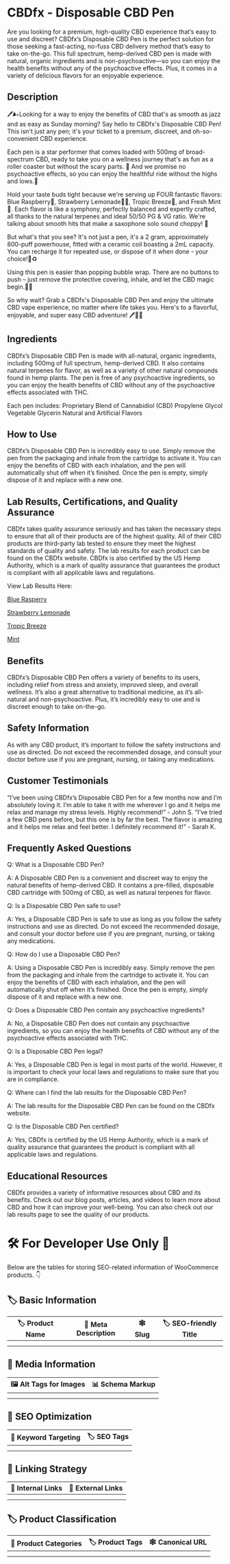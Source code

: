 # CBDfx - Disposable CBD Pen
Are you looking for a premium, high-quality CBD experience that’s easy to use and discreet? CBDfx’s Disposable CBD Pen is the perfect solution for those seeking a fast-acting, no-fuss CBD delivery method that’s easy to take on-the-go. This full spectrum, hemp-derived CBD pen is made with natural, organic ingredients and is non-psychoactive—so you can enjoy the health benefits without any of the psychoactive effects. Plus, it comes in a variety of delicious flavors for an enjoyable experience.
## Description
🖊️🌬️Looking for a way to enjoy the benefits of CBD that's as smooth as jazz and as easy as Sunday morning? Say hello to CBDfx's Disposable CBD Pen! This isn't just any pen; it's your ticket to a premium, discreet, and oh-so-convenient CBD experience.

Each pen is a star performer that comes loaded with 500mg of broad-spectrum CBD, ready to take you on a wellness journey that's as fun as a roller coaster but without the scary parts. 🎢 And we promise no psychoactive effects, so you can enjoy the healthful ride without the highs and lows.🚫

Hold your taste buds tight because we're serving up FOUR fantastic flavors: Blue Raspberry🔵, Strawberry Lemonade🍓🍋, Tropic Breeze🌴, and Fresh Mint🌿. Each flavor is like a symphony, perfectly balanced and expertly crafted, all thanks to the natural terpenes and ideal 50/50 PG & VG ratio. We're talking about smooth hits that make a saxophone solo sound choppy! 🎷

But what's that you see? It's not just a pen, it's a 2 gram, approximately 800-puff powerhouse, fitted with a ceramic coil boasting a 2mL capacity. You can recharge it for repeated use, or dispose of it when done - your choice!🔋♻️

Using this pen is easier than popping bubble wrap. There are no buttons to push – just remove the protective covering, inhale, and let the CBD magic begin.🎩✨

So why wait? Grab a CBDfx's Disposable CBD Pen and enjoy the ultimate CBD vape experience, no matter where life takes you. Here's to a flavorful, enjoyable, and super easy CBD adventure! 🖊️💨🌈
## Ingredients
CBDfx’s Disposable CBD Pen is made with all-natural, organic ingredients, including 500mg of full spectrum, hemp-derived CBD. It also contains natural terpenes for flavor, as well as a variety of other natural compounds found in hemp plants. The pen is free of any psychoactive ingredients, so you can enjoy the health benefits of CBD without any of the psychoactive effects associated with THC. 

Each pen includes:
    Proprietary Blend of Cannabidiol (CBD)
    Propylene Glycol
    Vegetable Glycerin
    Natural and Artificial Flavors

## How to Use
CBDfx’s Disposable CBD Pen is incredibly easy to use. Simply remove the pen from the packaging and inhale from the cartridge to activate it. You can enjoy the benefits of CBD with each inhalation, and the pen will automatically shut off when it’s finished. Once the pen is empty, simply dispose of it and replace with a new one.
## Lab Results, Certifications, and Quality Assurance
CBDfx takes quality assurance seriously and has taken the necessary steps to ensure that all of their products are of the highest quality. All of their CBD products are third-party lab tested to ensure they meet the highest standards of quality and safety. The lab results for each product can be found on the CBDfx website. CBDfx is also certified by the US Hemp Authority, which is a mark of quality assurance that guarantees the product is compliant with all applicable laws and regulations.

View Lab Results Here:

[Blue Rasperry](https://cbdfx.com/lab-reports/vape-pen-blue-raspberry/)

[Strawberry Lemonade](https://cbdfx.com/lab-reports/vape-pen-strawberry-lemonade/)

[Tropic Breeze](https://cbdfx.com/lab-reports/vape-pen-tropic-breeze/)

[Mint](https://cbdfx.com/lab-reports/vape-pen-fresh-mint/)

## Benefits
CBDfx’s Disposable CBD Pen offers a variety of benefits to its users, including relief from stress and anxiety, improved sleep, and overall wellness. It’s also a great alternative to traditional medicine, as it’s all-natural and non-psychoactive. Plus, it’s incredibly easy to use and is discreet enough to take on-the-go.
## Safety Information
As with any CBD product, it’s important to follow the safety instructions and use as directed. Do not exceed the recommended dosage, and consult your doctor before use if you are pregnant, nursing, or taking any medications.
## Customer Testimonials
“I’ve been using CBDfx’s Disposable CBD Pen for a few months now and I’m absolutely loving it. I’m able to take it with me wherever I go and it helps me relax and manage my stress levels. Highly recommend!” - John S.
“I’ve tried a few CBD pens before, but this one is by far the best. The flavor is amazing and it helps me relax and feel better. I definitely recommend it!” - Sarah K.
## Frequently Asked Questions
Q: What is a Disposable CBD Pen?

A: A Disposable CBD Pen is a convenient and discreet way to enjoy the natural benefits of hemp-derived CBD. It contains a pre-filled, disposable CBD cartridge with 500mg of CBD, as well as natural terpenes for flavor.

Q: Is a Disposable CBD Pen safe to use?

A: Yes, a Disposable CBD Pen is safe to use as long as you follow the safety instructions and use as directed. Do not exceed the recommended dosage, and consult your doctor before use if you are pregnant, nursing, or taking any medications.

Q: How do I use a Disposable CBD Pen?

A: Using a Disposable CBD Pen is incredibly easy. Simply remove the pen from the packaging and inhale from the cartridge to activate it. You can enjoy the benefits of CBD with each inhalation, and the pen will automatically shut off when it’s finished. Once the pen is empty, simply dispose of it and replace with a new one.

Q: Does a Disposable CBD Pen contain any psychoactive ingredients?

A: No, a Disposable CBD Pen does not contain any psychoactive ingredients, so you can enjoy the health benefits of CBD without any of the psychoactive effects associated with THC.

Q: Is a Disposable CBD Pen legal?

A: Yes, a Disposable CBD Pen is legal in most parts of the world. However, it is important to check your local laws and regulations to make sure that you are in compliance.

Q: Where can I find the lab results for the Disposable CBD Pen?

A: The lab results for the Disposable CBD Pen can be found on the CBDfx website.

Q: Is the Disposable CBD Pen certified?

A: Yes, CBDfx is certified by the US Hemp Authority, which is a mark of quality assurance that guarantees the product is compliant with all applicable laws and regulations.
## Educational Resources
CBDfx provides a variety of informative resources about CBD and its benefits. Check out our blog posts, articles, and videos to learn more about CBD and how it can improve your well-being. You can also check out our lab results page to see the quality of our products.
# 🛠️ For Developer Use Only 🔐

Below are the tables for storing SEO-related information of WooCommerce products. 👇

## 🏷️ Basic Information 

| 🏷️ Product Name | 📝 Meta Description | 🕸️ Slug | 🏷️ SEO-friendly Title |
| -------------- | ------------------ | ------ | ---------------------- |
|                |                    |        |                        |
|                |                    |        |                        |

## 📸 Media Information

| 🖼️ Alt Tags for Images | 📊 Schema Markup |
| --------------------- | --------------- |
|                       |                 |
|                       |                 |

## 🔎 SEO Optimization

| 🎯 Keyword Targeting | 🏷️ SEO Tags |
| ------------------- | ---------- |
|                     |            |
|                     |            |

## 🔗 Linking Strategy 

| 🔗 Internal Links | 🔗 External Links |
| ---------------- | ---------------- |
|                  |                  |
|                  |                  |

## 🏷️ Product Classification 

| 📂 Product Categories | 🏷️ Product Tags | 🕸️ Canonical URL |
| ------------------ | ------------ | ------------- |
|                    |              |               |
|                    |              |               |
